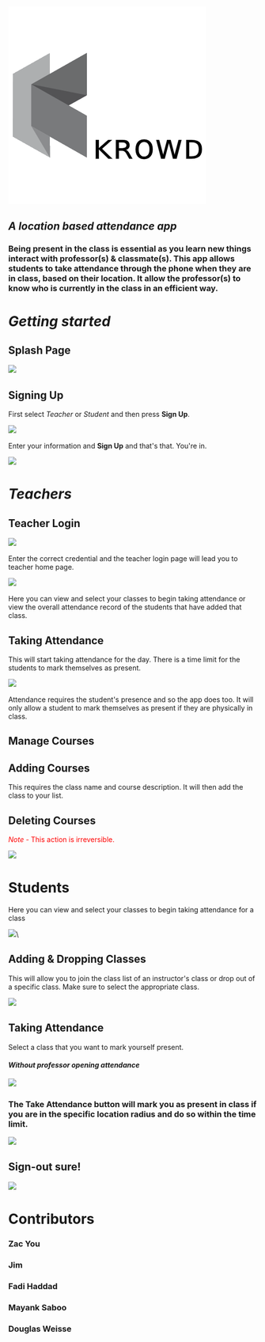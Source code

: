 <!-- # <span style ="color:#CC3333"> *Krowd* </span>  -->
![alt text](https://github.com/saboomayank/Krowd/blob/master/app/src/main/res/drawable/logo.png?raw=true "Krowd logo")

## _A location based attendance app_

### Being present in the class is essential as you learn new things interact with professor(s) & classmate(s). This app allows students to take attendance through the phone when they are in class, based on their location. It allow the professor(s) to know who is currently in the class in an efficient way.

# _Getting started_

## Splash Page
<img src="https://i.imgur.com/5peW7Mg.gif" class="screenshot">

## Signing Up
First select *Teacher* or *Student* and then press **Sign Up**.

<img src="https://i.imgur.com/5DCS7oG.gif" class="screenshot">

Enter your information and **Sign Up** and that's that. You're in.

<img src="https://i.imgur.com/kw1kPsu.gif" class="screenshot">

# _Teachers_
## Teacher Login
<img src="https://i.imgur.com/ZAImAoL.gif" class="screenshot">

Enter the correct credential and the teacher login page will lead you to teacher home page.

<img src="https://i.imgur.com/n4J4Dzy.gif" class="screenshot">

Here you can view and select your classes to begin taking attendance or view the overall attendance record of the students that have added that class.

## Taking Attendance
This will start taking attendance for the day. There is a time limit for the students to mark themselves as present.

<img src="https://i.imgur.com/S5t1qg9.gif" class="screenshot">

Attendance requires the student's presence and so the app does too. It will only allow a student to mark themselves as present if they are physically in class.

## Manage Courses

## Adding Courses
This requires the class name and course description. It will then add the class to your list.

## Deleting Courses
<span style="color:red"> *Note* - This action is irreversible. </span>

<img src="https://i.imgur.com/5Cicl4X.gif" class="screenshot">

# Students
Here you can view and select your classes to begin taking attendance for a class

<img src="https://i.imgur.com/zzqAXsw.gif" class="screenshot">\

## Adding & Dropping Classes
This will allow you to join the class list of an instructor's class or drop out of a specific class. Make sure to select the appropriate class.

<img src="https://i.imgur.com/7K49BHN.gif" class="screenshot">

## Taking Attendance
Select a class that you want to mark yourself present.
#### *Without professor opening attendance*
<img src="https://i.imgur.com/l4HAPyl.gif" class="screenshot">

### The **Take Attendance** button will mark you as present in class if you are in the specific location radius and do so within the time limit.
<img src="https://i.imgur.com/ocRmTts.gif" class="screenshot">

## Sign-out sure!

<img src="https://i.imgur.com/jTWMi8F.gif" class="screenshot">

# Contributors
### Zac You
### Jim
### Fadi Haddad
### Mayank Saboo
### Douglas Weisse
